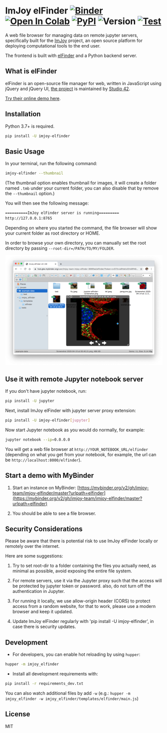 # ImJoy elFinder [![Binder](https://mybinder.org/badge_logo.svg)](https://mybinder.org/v2/gh/imjoy-team/imjoy-elfinder/master?urlpath=elfinder) [![Open In Colab](https://colab.research.google.com/assets/colab-badge.svg)](https://colab.research.google.com/github/imjoy-team/imjoy-elfinder/blob/master/example-data/ImJoy_elFinder_Colab.ipynb) [![PyPI](https://img.shields.io/pypi/v/imjoy-elfinder.svg?style=popout)](https://pypi.org/project/imjoy-elfinder/) ![Version](https://img.shields.io/badge/dynamic/json.svg?color=success&label=latest&prefix=v&query=version&url=https://raw.githubusercontent.com/imjoy-team/imjoy-elfinder/master/imjoy_elfinder/VERSION) [![Test](https://github.com/imjoy-team/imjoy-elfinder/workflows/Test/badge.svg)](https://github.com/imjoy-team/imjoy-elfinder/actions)

A web file browser for managing data on remote jupyter servers, specifically built for the [ImJoy](https://imjoy.io) project, an open source platform for deploying computational tools to the end user.

The frontend is built with [elFinder](https://github.com/Studio-42/elfinder) and a Python backend server.

## What is elFinder

elFinder is an open-source file manager for web, written in JavaScript using jQuery and jQuery UI, [the project](https://github.com/Studio-42/elfinder) is maintained by [Studio 42](https://github.com/Studio-42).

[Try their online demo here](https://studio-42.github.io/elFinder/).

## Installation

Python 3.7+ is required.

```sh
pip install -U imjoy-elfinder
```

## Basic Usage

In your terminal, run the following command:

```sh
imjoy-elfinder --thumbnail
```

(The thumbnail option enables thumbnail for images, it will create a folder named `.tmb` under your current folder, you can also disable that by remove the `--thumbnail` option.)

You will then see the following message:

```sh
==========ImJoy elFinder server is running=========
http://127.0.0.1:8765
```

Depending on where you started the command, the file browser will show your current folder as root directory or HOME.

In order to browse your own directory, you can manually set the root directory by passing `--root-dir=/PATH/TO/MY/FOLDER`.

![imjoy-elfinder-screenshot](example-data/imjoy-elfinder-screenshot.png)

## Use it with remote Jupyter notebook server

If you don't have jupyter notebook, run:

```sh
pip install -U jupyter
```

Next, install ImJoy elFinder with jupyter server proxy extension:

```sh
pip install -U imjoy-elfinder[jupyter]
```

Now start Jupyter notebook as you would do normally, for example:

```sh
jupyter notebook --ip=0.0.0.0
```

You will get a web file browser at `http://YOUR_NOTEBOOK_URL/elfinder` (depending on what you get from your notebook, for example, the url can be `http://localhost:8000/elfinder`).

## Start a demo with MyBinder

1. Start an instance on MyBinder: [https://mybinder.org/v2/gh/imjoy-team/imjoy-elfinder/master?urlpath=elfinder](https://mybinder.org/v2/gh/imjoy-team/imjoy-elfinder/master?urlpath=elfinder)

2. You should be able to see a file browser.

## Security Considerations

Please be aware that there is potential risk to use ImJoy elFinder locally or remotely over the internet.

Here are some suggestions:

1. Try to set root-dir to a folder containing the files you actually need, as minimal as possible, avoid exposing the entire file system.

2. For remote servers, use it via the Jupyter proxy such that the access will be protected by jupyter token or password. also, do not turn off the authentication in Jupyter.

3. For running it locally, we use allow-origin header (CORS) to protect access from a random website, for that to work, please use a modern browser and keep it updated.

4. Update ImJoy elFinder regularly with 'pip install -U imjoy-elfinder', in case there is security updates.

## Development

- For developers, you can enable hot reloading by using `hupper`:

```bash
hupper -m imjoy_elfinder
```

- Install all development requirements with:

```sh
pip install -r requirements_dev.txt
```

You can also watch additional files by add `-w` (e.g.: `hupper -m imjoy_elfinder -w imjoy_elfinder/templates/elfinder/main.js`)

## License

MIT
